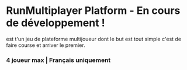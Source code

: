 # RunMultiplayer Platform - En cours de développement !
est t'un jeu de plateforme multijoueur dont le but est tout simple c'est de faire course et arriver le premier.

### 4 joueur max | Français uniquement
